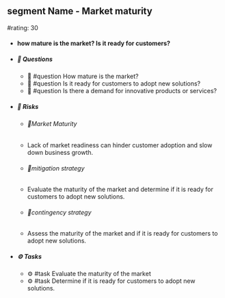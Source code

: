## segment Name - Market maturity
#rating: 30
- #### how mature is the market? Is it ready for customers?
- ##### 💭 Questions
  - 💭 #question How mature is the market?
  - 💭 #question Is it ready for customers to adopt new solutions?
  - 💭 #question Is there a demand for innovative products or services?
- ##### 🚨 Risks
  - ###### 🚨Market Maturity
  - Lack of market readiness can hinder customer adoption and slow down business growth.
  - ###### 🚨mitigation strategy
  - Evaluate the maturity of the market and determine if it is ready for customers to adopt new solutions.
  - ###### 🚨contingency strategy
  - Assess the maturity of the market and if it is ready for customers to adopt new solutions.
- ##### ⚙️ Tasks
  - ⚙️ #task Evaluate the maturity of the market
  - ⚙️ #task  Determine if it is ready for customers to adopt new solutions.


